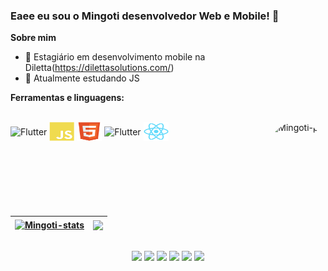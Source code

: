 ### Eaee eu sou o Mingoti desenvolvedor Web e Mobile! 👋

**Sobre mim**

- 🔭 Estagiário em desenvolvimento mobile na Diletta(https://dilettasolutions.com/)
- 🌱 Atualmente estudando JS
  
  
**Ferramentas e linguagens:**  

<div style="display: inline_block"><br>
  <img align="center" alt="Flutter" height="30" width="40" src="https://cdn.jsdelivr.net/gh/devicons/devicon/icons/flutter/flutter-original.svg">
  <img align="center" alt="Flutter" height="30" width="40" src="https://raw.githubusercontent.com/devicons/devicon/master/icons/javascript/javascript-plain.svg">
  <img align="center" alt="Flutter" height="30" width="40" src="https://raw.githubusercontent.com/devicons/devicon/master/icons/html5/html5-original.svg">
  <img align="center" alt="Flutter" height="30" width="40" src="https://cdn.jsdelivr.net/gh/devicons/devicon/icons/css3/css3-original.svg">
  <img align="center" alt="Flutter" height="30" width="40" src="https://raw.githubusercontent.com/devicons/devicon/master/icons/react/react-original.svg">
 
  <img align="right" alt="Mingoti-pic" height="150" style="border-radius:50px;" src="/">
</div>

<br />


| <a href="https://github.com/m1ng0D/github-readme-stats"><img align="center" src="https://github-readme-stats.vercel.app/api?username=m1ng0D&show_icons=true&include_all_commits=true&theme=dark&hide_border=true" alt="Mingoti-stats" /></a> | <a href="https://github.com/m1ng0D/github-readme-stats"><img align="center" src="https://github-readme-stats.vercel.app/api/top-langs/?username=m1ng0D&layout=compact&theme=dark&hide_border=true" /></a> |
| ------------- | ------------- |

##


<div align="center"> 
  <a href="https://www.youtube.com/channel/UCphGKowIjVPbu9WApmSGLHg" target="_blank"><img src="https://img.shields.io/badge/YouTube-FF0000?style=for-the-badge&logo=youtube&logoColor=white" target="_blank"></a>
  <a href="https://www.instagram.com/femingoti___/" target="_blank"><img src="https://img.shields.io/badge/-Instagram-%23E4405F?style=for-the-badge&logo=instagram&logoColor=white" target="_blank"></a>
 	<a href="https://www.twitch.tv/m1ngoti" target="_blank"><img src="https://img.shields.io/badge/Twitch-9146FF?style=for-the-badge&logo=twitch&logoColor=white" target="_blank"></a>
 <a href="https://discord.gg/" target="_blank"><img src="https://img.shields.io/badge/Discord-7289DA?style=for-the-badge&logo=discord&logoColor=white" target="_blank"></a> 
  <a href = "mailto:feminde22@gmail.com"><img src="https://img.shields.io/badge/-Gmail-%23333?style=for-the-badge&logo=gmail&logoColor=white" target="_blank"></a>
  <a href="https://www.linkedin.com/in/felipe-mingoti/" target="_blank"><img src="https://img.shields.io/badge/-LinkedIn-%230077B5?style=for-the-badge&logo=linkedin&logoColor=white" target="_blank"></a> 
  
</div>
